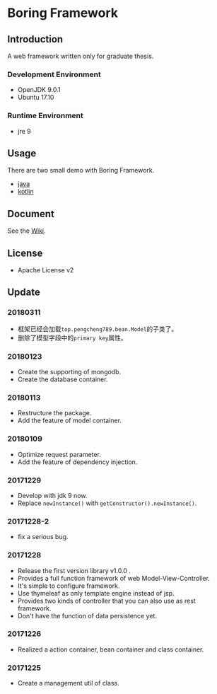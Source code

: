 # Boring Framework

## Introduction

A web framework written only for graduate thesis.

### Development Environment

* OpenJDK 9.0.1
* Ubuntu 17.10

### Runtime Environment

* jre 9

## Usage

There are two small demo with Boring Framework.
* [java](https://github.com/pengcheng789/example-boring)
* [kotlin](https://github.com/pengcheng789/example-boring4k)

## Document

See the [Wiki](https://github.com/pengcheng789/boring-framework/wiki).

## License

* Apache License v2

## Update

### 20180311

* 框架已经会加载`top.pengcheng789.bean.Model`的子类了。
* 删除了模型字段中的`primary key`属性。

### 20180123

* Create the supporting of mongodb.
* Create the database container.

### 20180113

* Restructure the package.
* Add the feature of model container.

### 20180109

* Optimize request parameter.
* Add the feature of dependency injection.

### 20171229

* Develop with jdk 9 now.
* Replace `newInstance()` with `getConstructor().newInstance()`.

### 20171228-2

* fix a serious bug.

### 20171228

* Release the first version library v1.0.0 .
* Provides a full function framework of web Model-View-Controller.
* It's simple to configure framework.
* Use thymeleaf as only template engine instead of jsp.
* Provides two kinds of controller that you can also use as rest framework.
* Don't have the function of data persistence yet.

### 20171226

* Realized a action container, bean container and class container.

### 20171225

* Create a management util of class.
